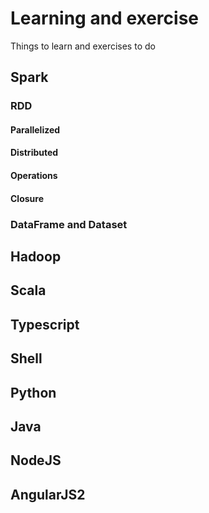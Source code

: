 # Learning and exercise
Things to learn and exercises to do

## Spark

### RDD
#### Parallelized
#### Distributed
#### Operations
#### Closure

### DataFrame and Dataset

## Hadoop

## Scala

## Typescript

## Shell

## Python

## Java

## NodeJS

## AngularJS2